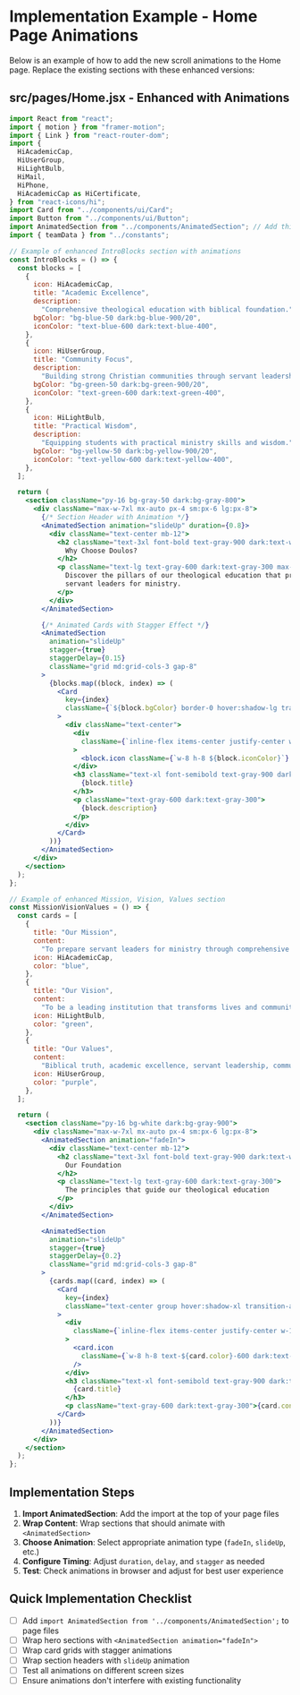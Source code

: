 # Implementation Example - Home Page Animations

Below is an example of how to add the new scroll animations to the Home page. Replace the existing sections with these enhanced versions:

## src/pages/Home.jsx - Enhanced with Animations

```jsx
import React from "react";
import { motion } from "framer-motion";
import { Link } from "react-router-dom";
import {
  HiAcademicCap,
  HiUserGroup,
  HiLightBulb,
  HiMail,
  HiPhone,
  HiAcademicCap as HiCertificate,
} from "react-icons/hi";
import Card from "../components/ui/Card";
import Button from "../components/ui/Button";
import AnimatedSection from "../components/AnimatedSection"; // Add this import
import { teamData } from "../constants";

// Example of enhanced IntroBlocks section with animations
const IntroBlocks = () => {
  const blocks = [
    {
      icon: HiAcademicCap,
      title: "Academic Excellence",
      description:
        "Comprehensive theological education with biblical foundation.",
      bgColor: "bg-blue-50 dark:bg-blue-900/20",
      iconColor: "text-blue-600 dark:text-blue-400",
    },
    {
      icon: HiUserGroup,
      title: "Community Focus",
      description:
        "Building strong Christian communities through servant leadership.",
      bgColor: "bg-green-50 dark:bg-green-900/20",
      iconColor: "text-green-600 dark:text-green-400",
    },
    {
      icon: HiLightBulb,
      title: "Practical Wisdom",
      description:
        "Equipping students with practical ministry skills and wisdom.",
      bgColor: "bg-yellow-50 dark:bg-yellow-900/20",
      iconColor: "text-yellow-600 dark:text-yellow-400",
    },
  ];

  return (
    <section className="py-16 bg-gray-50 dark:bg-gray-800">
      <div className="max-w-7xl mx-auto px-4 sm:px-6 lg:px-8">
        {/* Section Header with Animation */}
        <AnimatedSection animation="slideUp" duration={0.8}>
          <div className="text-center mb-12">
            <h2 className="text-3xl font-bold text-gray-900 dark:text-white mb-4">
              Why Choose Doulos?
            </h2>
            <p className="text-lg text-gray-600 dark:text-gray-300 max-w-3xl mx-auto">
              Discover the pillars of our theological education that prepare
              servant leaders for ministry.
            </p>
          </div>
        </AnimatedSection>

        {/* Animated Cards with Stagger Effect */}
        <AnimatedSection
          animation="slideUp"
          stagger={true}
          staggerDelay={0.15}
          className="grid md:grid-cols-3 gap-8"
        >
          {blocks.map((block, index) => (
            <Card
              key={index}
              className={`${block.bgColor} border-0 hover:shadow-lg transition-shadow duration-300`}
            >
              <div className="text-center">
                <div
                  className={`inline-flex items-center justify-center w-16 h-16 rounded-full ${block.bgColor} mb-6`}
                >
                  <block.icon className={`w-8 h-8 ${block.iconColor}`} />
                </div>
                <h3 className="text-xl font-semibold text-gray-900 dark:text-white mb-4">
                  {block.title}
                </h3>
                <p className="text-gray-600 dark:text-gray-300">
                  {block.description}
                </p>
              </div>
            </Card>
          ))}
        </AnimatedSection>
      </div>
    </section>
  );
};

// Example of enhanced Mission, Vision, Values section
const MissionVisionValues = () => {
  const cards = [
    {
      title: "Our Mission",
      content:
        "To prepare servant leaders for ministry through comprehensive theological education grounded in biblical truth.",
      icon: HiAcademicCap,
      color: "blue",
    },
    {
      title: "Our Vision",
      content:
        "To be a leading institution that transforms lives and communities through Christ-centered theological education.",
      icon: HiLightBulb,
      color: "green",
    },
    {
      title: "Our Values",
      content:
        "Biblical truth, academic excellence, servant leadership, community impact, and spiritual formation.",
      icon: HiUserGroup,
      color: "purple",
    },
  ];

  return (
    <section className="py-16 bg-white dark:bg-gray-900">
      <div className="max-w-7xl mx-auto px-4 sm:px-6 lg:px-8">
        <AnimatedSection animation="fadeIn">
          <div className="text-center mb-12">
            <h2 className="text-3xl font-bold text-gray-900 dark:text-white mb-4">
              Our Foundation
            </h2>
            <p className="text-lg text-gray-600 dark:text-gray-300">
              The principles that guide our theological education
            </p>
          </div>
        </AnimatedSection>

        <AnimatedSection
          animation="slideUp"
          stagger={true}
          staggerDelay={0.2}
          className="grid md:grid-cols-3 gap-8"
        >
          {cards.map((card, index) => (
            <Card
              key={index}
              className="text-center group hover:shadow-xl transition-all duration-300"
            >
              <div
                className={`inline-flex items-center justify-center w-16 h-16 rounded-full bg-${card.color}-100 dark:bg-${card.color}-900/20 mb-6 group-hover:scale-110 transition-transform duration-300`}
              >
                <card.icon
                  className={`w-8 h-8 text-${card.color}-600 dark:text-${card.color}-400`}
                />
              </div>
              <h3 className="text-xl font-semibold text-gray-900 dark:text-white mb-4">
                {card.title}
              </h3>
              <p className="text-gray-600 dark:text-gray-300">{card.content}</p>
            </Card>
          ))}
        </AnimatedSection>
      </div>
    </section>
  );
};
```

## Implementation Steps

1. **Import AnimatedSection**: Add the import at the top of your page files
2. **Wrap Content**: Wrap sections that should animate with `<AnimatedSection>`
3. **Choose Animation**: Select appropriate animation type (`fadeIn`, `slideUp`, etc.)
4. **Configure Timing**: Adjust `duration`, `delay`, and `stagger` as needed
5. **Test**: Check animations in browser and adjust for best user experience

## Quick Implementation Checklist

- [ ] Add `import AnimatedSection from '../components/AnimatedSection';` to page files
- [ ] Wrap hero sections with `<AnimatedSection animation="fadeIn">`
- [ ] Wrap card grids with stagger animations
- [ ] Wrap section headers with `slideUp` animation
- [ ] Test all animations on different screen sizes
- [ ] Ensure animations don't interfere with existing functionality
